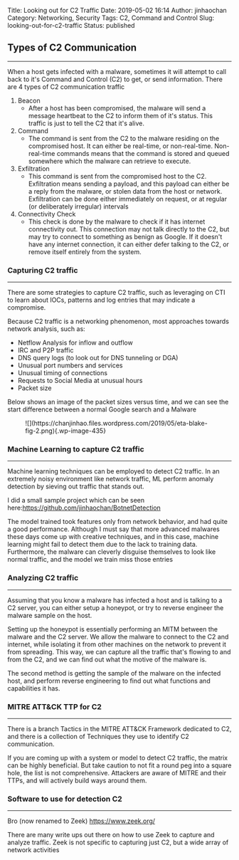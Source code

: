 Title: Looking out for C2 Traffic
Date: 2019-05-02 16:14
Author: jinhaochan
Category: Networking, Security
Tags: C2, Command and Control
Slug: looking-out-for-c2-traffic
Status: published

<!-- wp:heading -->

Types of C2 Communication
-------------------------

<!-- /wp:heading -->

<!-- wp:separator -->

------------------------------------------------------------------------

<!-- /wp:separator -->

</p>
<!-- wp:paragraph -->

When a host gets infected with a malware, sometimes it will attempt to call back to it's Command and Control (C2) to get, or send information. There are 4 types of C2 communication traffic

<!-- /wp:paragraph -->

<!-- wp:list {"ordered":true} -->

1.  Beacon
    -   After a host has been compromised, the malware will send a message heartbeat to the C2 to inform them of it's status. This traffic is just to tell the C2 that it's alive.
2.  Command
    -   The command is sent from the C2 to the malware residing on the compromised host. It can either be real-time, or non-real-time. Non-real-time commands means that the command is stored and queued somewhere which the malware can retrieve to execute.
3.  Exfiltration
    -   This command is sent from the compromised host to the C2. Exfiltration means sending a payload, and this payload can either be a reply from the malware, or stolen data from the host or network. Exfiltration can be done either immediately on request, or at regular (or deliberately irregular) intervals
4.  Connectivity Check
    -   This check is done by the malware to check if it has internet connectivity out. This connection may not talk directly to the C2, but may try to connect to something as benign as Google. If it doesn't have any internet connection, it can either defer talking to the C2, or remove itself entirely from the system.

<!-- /wp:list -->

<!-- wp:heading {"level":3} -->

### Capturing C2 traffic

<!-- /wp:heading -->

<!-- wp:separator -->

------------------------------------------------------------------------

<!-- /wp:separator -->

</p>
<!-- wp:paragraph -->

There are some strategies to capture C2 traffic, such as leveraging on CTI to learn about IOCs, patterns and log entries that may indicate a compromise.

<!-- /wp:paragraph -->

<!-- wp:paragraph -->

Because C2 traffic is a networking phenomenon, most approaches towards network analysis, such as:

<!-- /wp:paragraph -->

<!-- wp:list -->

-   Netflow Analysis for inflow and outflow
-   IRC and P2P traffic
-   DNS query logs (to look out for DNS tunneling or DGA)
-   Unusual port numbers and services
-   Unusual timing of connections
-   Requests to Social Media at unusual hours
-   Packet size

<!-- /wp:list -->

<!-- wp:paragraph -->

Below shows an image of the packet sizes versus time, and we can see the start difference between a normal Google search and a Malware

<!-- /wp:paragraph -->

<!-- wp:image {"id":435,"align":"center"} -->

<div class="wp-block-image">

<figure class="aligncenter">
![](https://chanjinhao.files.wordpress.com/2019/05/eta-blake-fig-2.png){.wp-image-435}
</figure>

</div>

<!-- /wp:image -->

<!-- wp:heading {"level":3} -->

### Machine Learning to capture C2 traffic

<!-- /wp:heading -->

<!-- wp:separator -->

------------------------------------------------------------------------

<!-- /wp:separator -->

</p>
<!-- wp:paragraph -->

Machine learning techniques can be employed to detect C2 traffic. In an extremely noisy environment like network traffic, ML perform anomaly detection by sieving out traffic that stands out.

<!-- /wp:paragraph -->

<!-- wp:paragraph -->

I did a small sample project which can be seen here:<https://github.com/jinhaochan/BotnetDetection>

<!-- /wp:paragraph -->

<!-- wp:paragraph -->

The model trained took features only from network behavior, and had quite a good performance. Although I must say that more advanced malwares these days come up with creative techniques, and in this case, machine learning might fail to detect them due to the lack to training data. Furthermore, the malware can cleverly disguise themselves to look like normal traffic, and the model we train miss those entries

<!-- /wp:paragraph -->

<!-- wp:heading {"level":3} -->

### Analyzing C2 traffic

<!-- /wp:heading -->

<!-- wp:separator -->

------------------------------------------------------------------------

<!-- /wp:separator -->

</p>
<!-- wp:paragraph -->

Assuming that you know a malware has infected a host and is talking to a C2 server, you can either setup a honeypot, or try to reverse engineer the malware sample on the host.

<!-- /wp:paragraph -->

<!-- wp:paragraph -->

Setting up the honeypot is essentially performing an MITM between the malware and the C2 server. We allow the malware to connect to the C2 and internet, while isolating it from other machines on the network to prevent it from spreading. This way, we can capture all the traffic that's flowing to and from the C2, and we can find out what the motive of the malware is.

<!-- /wp:paragraph -->

<!-- wp:paragraph -->

The second method is getting the sample of the malware on the infected host, and perform reverse engineering to find out what functions and capabilities it has.

<!-- /wp:paragraph -->

<!-- wp:heading {"level":3} -->

### MITRE ATT&CK TTP for C2

<!-- /wp:heading -->

<!-- wp:separator -->

------------------------------------------------------------------------

<!-- /wp:separator -->

</p>
<!-- wp:paragraph -->

There is a branch Tactics in the MITRE ATT&CK Framework dedicated to C2, and there is a collection of Techniques they use to identify C2 communication.

<!-- /wp:paragraph -->

<!-- wp:paragraph -->

If you are coming up with a system or model to detect C2 traffic, the matrix can be highly beneficial. But take caution to not fit a round peg into a square hole, the list is not comprehensive. Attackers are aware of MITRE and their TTPs, and will actively build ways around them.

<!-- /wp:paragraph -->

<!-- wp:heading {"level":3} -->

### Software to use for detection C2

<!-- /wp:heading -->

<!-- wp:separator -->

------------------------------------------------------------------------

<!-- /wp:separator -->

</p>
<!-- wp:paragraph -->

Bro (now renamed to Zeek) <https://www.zeek.org/>

<!-- /wp:paragraph -->

<!-- wp:paragraph -->

There are many write ups out there on how to use Zeek to capture and analyze traffic. Zeek is not specific to capturing just C2, but a wide array of network activities

<!-- /wp:paragraph -->
